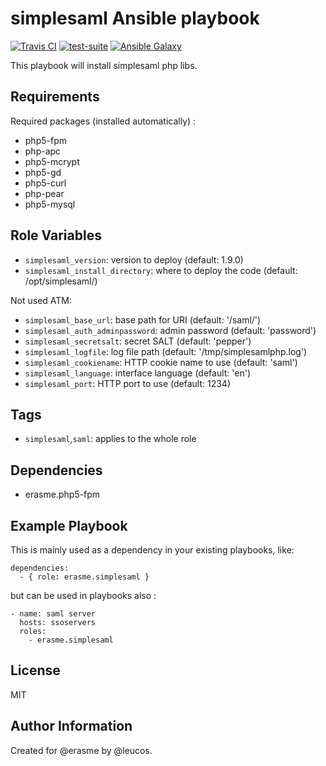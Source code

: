 simplesaml Ansible playbook
===========================

[![Travis
CI](http://img.shields.io/travis/erasme/ansible-simplesaml.svg?style=flat)](http://travis-ci.org/erasme/ansible-simplesaml)
[![test-suite](http://img.shields.io/badge/ansible--roles--specs-ansible--simplesaml-blue.svg?style=flat)](https://github.com/erasme/ansible-roles-specs/tree/master/ansible-simplesaml/)
[![Ansible
Galaxy](http://img.shields.io/badge/galaxy-erasme.simplesaml-660198.svg?style=flat)](https://galaxy.ansible.com/list#/roles/2971)

This playbook will install simplesaml php libs.

Requirements
------------

Required packages (installed automatically) :

  - php5-fpm
  - php-apc
  - php5-mcrypt
  - php5-gd
  - php5-curl
  - php-pear
  - php5-mysql

Role Variables
--------------

  - `simplesaml_version`: version to deploy (default: 1.9.0)
  - `simplesaml_install_directory`: where to deploy the code (default: /opt/simplesaml/)

Not used ATM:

  - `simplesaml_base_url`: base path for URI (default: '/saml/')
  - `simplesaml_auth_adminpassword`: admin password (default: 'password')
  - `simplesaml_secretsalt`: secret SALT (default: 'pepper')
  - `simplesaml_logfile`: log file path (default: '/tmp/simplesamlphp.log')
  - `simplesaml_cookiename`: HTTP cookie name to use (default: 'saml')
  - `simplesaml_language`: interface language (default: 'en')
  - `simplesaml_port`: HTTP port to use (default: 1234)

Tags
----

  - `simplesaml`,`saml`: applies to the whole role

Dependencies
------------

  - erasme.php5-fpm

Example Playbook
----------------

This is mainly used as a dependency in your existing playbooks, like:

    dependencies:
      - { role: erasme.simplesaml }

but can be used in playbooks also :

    - name: saml server
      hosts: ssoservers
      roles:
        - erasme.simplesaml

License
-------

MIT

Author Information
------------------

Created for @erasme by @leucos.

